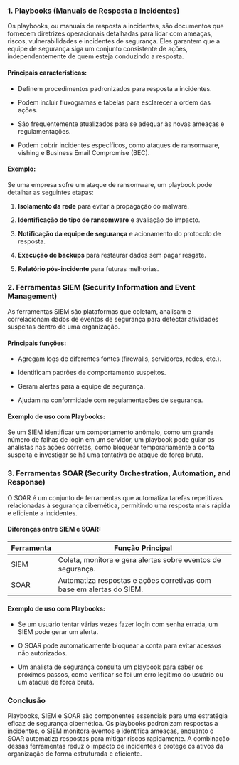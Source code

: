 ### **1. Playbooks (Manuais de Resposta a Incidentes)**

Os playbooks, ou manuais de resposta a incidentes, são documentos que fornecem diretrizes operacionais detalhadas para lidar com ameaças, riscos, vulnerabilidades e incidentes de segurança. Eles garantem que a equipe de segurança siga um conjunto consistente de ações, independentemente de quem esteja conduzindo a resposta.

#### **Principais características:**

- Definem procedimentos padronizados para resposta a incidentes.
    
- Podem incluir fluxogramas e tabelas para esclarecer a ordem das ações.
    
- São frequentemente atualizados para se adequar às novas ameaças e regulamentações.
    
- Podem cobrir incidentes específicos, como ataques de ransomware, vishing e Business Email Compromise (BEC).
    

#### **Exemplo:**

Se uma empresa sofre um ataque de ransomware, um playbook pode detalhar as seguintes etapas:

1. **Isolamento da rede** para evitar a propagação do malware.
    
2. **Identificação do tipo de ransomware** e avaliação do impacto.
    
3. **Notificação da equipe de segurança** e acionamento do protocolo de resposta.
    
4. **Execução de backups** para restaurar dados sem pagar resgate.
    
5. **Relatório pós-incidente** para futuras melhorias.
    

### **2. Ferramentas SIEM (Security Information and Event Management)**

As ferramentas SIEM são plataformas que coletam, analisam e correlacionam dados de eventos de segurança para detectar atividades suspeitas dentro de uma organização.

#### **Principais funções:**

- Agregam logs de diferentes fontes (firewalls, servidores, redes, etc.).
    
- Identificam padrões de comportamento suspeitos.
    
- Geram alertas para a equipe de segurança.
    
- Ajudam na conformidade com regulamentações de segurança.
    

#### **Exemplo de uso com Playbooks:**

Se um SIEM identificar um comportamento anômalo, como um grande número de falhas de login em um servidor, um playbook pode guiar os analistas nas ações corretas, como bloquear temporariamente a conta suspeita e investigar se há uma tentativa de ataque de força bruta.

### **3. Ferramentas SOAR (Security Orchestration, Automation, and Response)**

O SOAR é um conjunto de ferramentas que automatiza tarefas repetitivas relacionadas à segurança cibernética, permitindo uma resposta mais rápida e eficiente a incidentes.

#### **Diferenças entre SIEM e SOAR:**

|**Ferramenta**|**Função Principal**|
|---|---|
|SIEM|Coleta, monitora e gera alertas sobre eventos de segurança.|
|SOAR|Automatiza respostas e ações corretivas com base em alertas do SIEM.|

#### **Exemplo de uso com Playbooks:**

- Se um usuário tentar várias vezes fazer login com senha errada, um SIEM pode gerar um alerta.
    
- O SOAR pode automaticamente bloquear a conta para evitar acessos não autorizados.
    
- Um analista de segurança consulta um playbook para saber os próximos passos, como verificar se foi um erro legítimo do usuário ou um ataque de força bruta.
    

### **Conclusão**

Playbooks, SIEM e SOAR são componentes essenciais para uma estratégia eficaz de segurança cibernética. Os playbooks padronizam respostas a incidentes, o SIEM monitora eventos e identifica ameaças, enquanto o SOAR automatiza respostas para mitigar riscos rapidamente. A combinação dessas ferramentas reduz o impacto de incidentes e protege os ativos da organização de forma estruturada e eficiente.